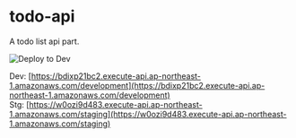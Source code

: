 # todo-api
A todo list api part.

![Deploy to Dev](https://github.com/lnwu/todo-api/workflows/Deploy%20to%20Dev/badge.svg?branch=master)

Dev: [https://bdixp21bc2.execute-api.ap-northeast-1.amazonaws.com/development](https://bdixp21bc2.execute-api.ap-northeast-1.amazonaws.com/development)  
Stg: [https://w0ozi9d483.execute-api.ap-northeast-1.amazonaws.com/staging](https://w0ozi9d483.execute-api.ap-northeast-1.amazonaws.com/staging)
